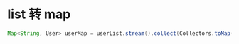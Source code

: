 # list 转 map

```java
Map<String, User> userMap = userList.stream().collect(Collectors.toMap(User::getId, v -> v, (k1, k2) -> k1));
```

